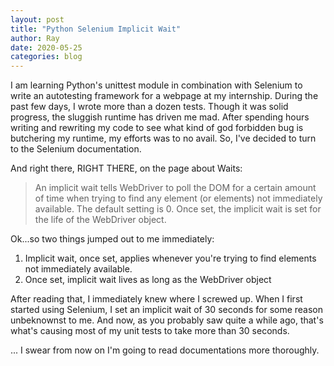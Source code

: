 ```yaml
---
layout: post
title: "Python Selenium Implicit Wait"
author: Ray
date: 2020-05-25
categories: blog
---
```


I am learning Python's unittest module in combination with Selenium to write an autotesting framework for a webpage at my internship. During the past few days, I wrote more than a dozen tests. Though it was solid progress, the sluggish runtime has driven me mad. After spending hours writing and rewriting my code to see what kind of god forbidden bug is butchering my runtime, my efforts was to no avail. So, I've decided to turn to the Selenium documentation.

And right there, RIGHT THERE, on the page about Waits:

> An implicit wait tells WebDriver to poll the DOM for a certain amount of time when trying to find any element (or elements) not immediately available. The default setting is 0. Once set, the implicit wait is set for the life of the WebDriver object.

Ok...so two things jumped out to me immediately:
1. Implicit wait, once set, applies whenever you're trying to find elements not immediately available.
2. Once set, implicit wait lives as long as the WebDriver object

After reading that, I immediately knew where I screwed up. When I first started using Selenium, I set an implicit wait of 30 seconds for some reason unbeknownst to me. And now, as you probably saw quite a while ago, that's what's causing most of my unit tests to take more than 30 seconds.

... I swear from now on I'm going to read documentations more thoroughly.
